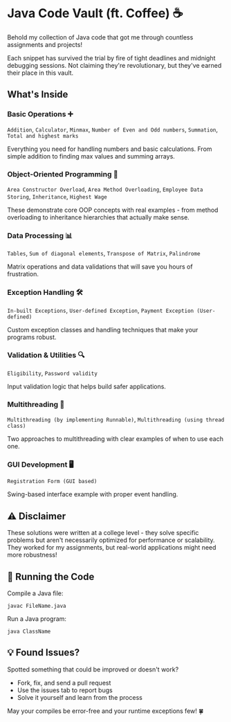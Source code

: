 # Java Code Vault (ft. Coffee) ☕

Behold my collection of Java code that got me through countless assignments and projects! 

Each snippet has survived the trial by fire of tight deadlines and midnight debugging sessions. Not claiming they're revolutionary, but they've earned their place in this vault.

## What's Inside

### Basic Operations ➕
`Addition`, `Calculator`, `Minmax`, `Number of Even and Odd numbers`, `Summation`, `Total and highest marks`

Everything you need for handling numbers and basic calculations. From simple addition to finding max values and summing arrays.

### Object-Oriented Programming 🧩
`Area Constructor Overload`, `Area Method Overloading`, `Employee Data Storing`, `Inheritance`, `Highest Wage`

These demonstrate core OOP concepts with real examples - from method overloading to inheritance hierarchies that actually make sense.

### Data Processing 📊
`Tables`, `Sum of diagonal elements`, `Transpose of Matrix`, `Palindrome`

Matrix operations and data validations that will save you hours of frustration.

### Exception Handling 🛠️
`In-built Exceptions`, `User-defined Exception`, `Payment Exception (User-defined)`

Custom exception classes and handling techniques that make your programs robust.

### Validation & Utilities 🔍
`Eligibility`, `Password validity`

Input validation logic that helps build safer applications.

### Multithreading 🧵
`Multithreading (by implementing Runnable)`, `Multithreading (using thread class)`

Two approaches to multithreading with clear examples of when to use each one.

### GUI Development 🖥️
`Registration Form (GUI based)`

Swing-based interface example with proper event handling.

## ⚠️ Disclaimer

These solutions were written at a college level - they solve specific problems but aren't necessarily optimized for performance or scalability. They worked for my assignments, but real-world applications might need more robustness!

## 🚀 Running the Code

Compile a Java file:
```
javac FileName.java
```

Run a Java program:
```
java ClassName
```

## 💡 Found Issues?

Spotted something that could be improved or doesn't work?
- Fork, fix, and send a pull request
- Use the issues tab to report bugs
- Solve it yourself and learn from the process

May your compiles be error-free and your runtime exceptions few! 🍀
